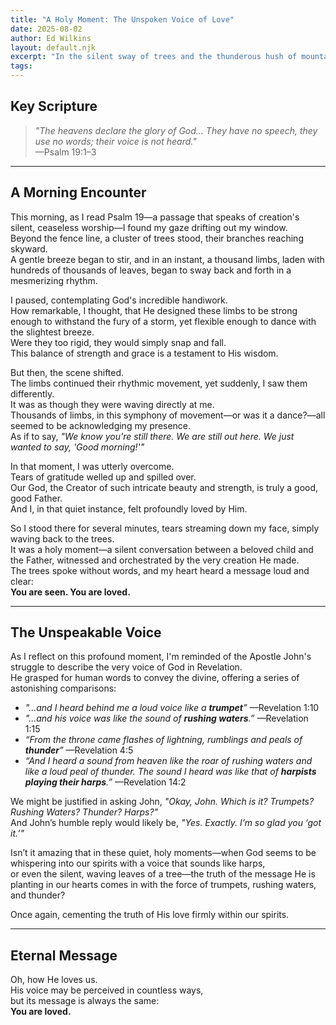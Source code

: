 ```yaml
---
title: "A Holy Moment: The Unspoken Voice of Love"
date: 2025-08-02
author: Ed Wilkins
layout: default.njk
excerpt: "In the silent sway of trees and the thunderous hush of mountains, God's love speaks without words."
tags:
---
```


## Key Scripture

> _"The heavens declare the glory of God... They have no speech, they use no words; their voice is not heard."_  
> —Psalm 19:1–3

---

## A Morning Encounter

This morning, as I read Psalm 19—a passage that speaks of creation's silent, ceaseless worship—I found my gaze drifting out my window.  
Beyond the fence line, a cluster of trees stood, their branches reaching skyward.  
A gentle breeze began to stir, and in an instant, a thousand limbs, laden with hundreds of thousands of leaves, began to sway back and forth in a mesmerizing rhythm.

I paused, contemplating God's incredible handiwork.  
How remarkable, I thought, that He designed these limbs to be strong enough to withstand the fury of a storm, yet flexible enough to dance with the slightest breeze.  
Were they too rigid, they would simply snap and fall.  
This balance of strength and grace is a testament to His wisdom.

But then, the scene shifted.  
The limbs continued their rhythmic movement, yet suddenly, I saw them differently.  
It was as though they were waving directly at me.  
Thousands of limbs, in this symphony of movement—or was it a dance?—all seemed to be acknowledging my presence.  
As if to say, _"We know you're still there. We are still out here. We just wanted to say, 'Good morning!'"_

In that moment, I was utterly overcome.  
Tears of gratitude welled up and spilled over.  
Our God, the Creator of such intricate beauty and strength, is truly a good, good Father.  
And I, in that quiet instance, felt profoundly loved by Him.

So I stood there for several minutes, tears streaming down my face, simply waving back to the trees.  
It was a holy moment—a silent conversation between a beloved child and the Father, witnessed and orchestrated by the very creation He made.  
The trees spoke without words, and my heart heard a message loud and clear:  
**You are seen. You are loved.**

---

## The Unspeakable Voice

As I reflect on this profound moment, I'm reminded of the Apostle John's struggle to describe the very voice of God in Revelation.  
He grasped for human words to convey the divine, offering a series of astonishing comparisons:

- _"...and I heard behind me a loud voice like a **trumpet**”_ —Revelation 1:10
- _"...and his voice was like the sound of **rushing waters**.”_ —Revelation 1:15
- _“From the throne came flashes of lightning, rumblings and peals of **thunder**”_ —Revelation 4:5
- _“And I heard a sound from heaven like the roar of rushing waters and like a loud peal of thunder. The sound I heard was like that of **harpists playing their harps**.”_ —Revelation 14:2

We might be justified in asking John, _"Okay, John. Which is it? Trumpets? Rushing Waters? Thunder? Harps?"_  
And John’s humble reply would likely be, _"Yes. Exactly. I’m so glad you ‘got it.’"_

Isn’t it amazing that in these quiet, holy moments—when God seems to be whispering into our spirits with a voice that sounds like harps,  
or even the silent, waving leaves of a tree—the truth of the message He is planting in our hearts comes in with the force of trumpets, rushing waters, and thunder?

Once again, cementing the truth of His love firmly within our spirits.

---

## Eternal Message

Oh, how He loves us.  
His voice may be perceived in countless ways,  
but its message is always the same:  
**You are loved.**
